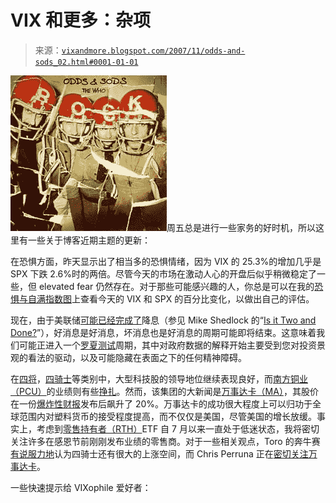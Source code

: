 <!--yml

分类：未分类

日期：2024-05-18 18:55:16

-->

# VIX 和更多：杂项

> 来源：[`vixandmore.blogspot.com/2007/11/odds-and-sods_02.html#0001-01-01`](http://vixandmore.blogspot.com/2007/11/odds-and-sods_02.html#0001-01-01)

![](img/97183f3bcd678658370290e14681dbea.png)周五总是进行一些家务的好时机，所以这里有一些关于博客近期主题的更新：

在恐惧方面，昨天显示出了相当多的恐惧情绪，因为 VIX 的 25.3%的增加几乎是 SPX 下跌 2.6%时的两倍。尽管今天的市场在激动人心的开盘后似乎稍微稳定了一些，但 elevated fear 仍然存在。对于那些可能感兴趣的人，你总是可以在我的[恐惧与自满指数图](http://vixandmore.blogspot.com/2007/10/how-fearful-were-we-last-week.html)上查看今天的 VIX 和 SPX 的百分比变化，以做出自己的评估。

现在，由于美联储[可能已经完成了](http://www.clevelandfed.org/research/Policy/fedfunds/index.cfm)降息（参见 Mike Shedlock 的“[Is it Two and Done?](http://globaleconomicanalysis.blogspot.com/2007/11/rate-cuts-is-it-two-and-done.html)”），好消息是好消息，坏消息也是好消息的周期可能即将结束。这意味着我们可能正进入一个[罗夏测试](http://en.wikipedia.org/wiki/Rorschach_inkblot_test)周期，其中对政府数据的解释开始主要受到您对投资景观的看法的驱动，以及可能隐藏在表面之下的任何精神障碍。

在[四将](http://vixandmore.blogspot.com/2007/10/four-generals-will-tell-story.html)，[四骑士](http://www.thestreet.com/pf/funds/madmoneywrap/10361041.html)等类别中，大型科技股的领导地位继续表现良好，而[南方铜业（PCU）](http://finance.google.com/finance?q=pcu&hl=en)的业绩则有些[挣扎](http://stockcharts.com/charts/gallery.html?pcu)。然而，该集团的大新闻是[万事达卡（MA）](http://finance.google.com/finance?q=ma&hl=en)，其股价在一份[爆炸性财报](http://www.businessweek.com/investor/content/oct2007/pi20071031_548185.htm?campaign_id=yhoo)发布后飙升了 20%。万事达卡的成功很大程度上可以归功于全球范围内对塑料货币的接受程度提高，而不仅仅是美国，尽管美国的增长放缓。事实上，考虑到[零售持有者（RTH）](http://finance.google.com/finance?q=rth)ETF 自 7 月以来一直处于低迷状态，我将密切关注许多在感恩节前刚刚发布业绩的零售商。对于一些相关观点，Toro 的奔牛赛[有说服力地](http://runningofthebulls.typepad.com/toros_running_of_the_bull/2007/11/are-the-four-ho.html)认为四骑士还有很大的上涨空间，而 Chris Perruna 正在[密切关注万事达卡](http://www.chrisperruna.com/2007/11/02/mastercard-ma-charging-ahead/)。

一些快速提示给 VIXophile 爱好者：
